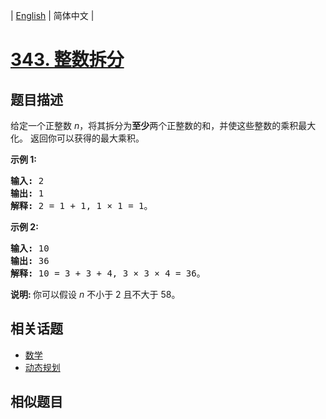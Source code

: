 
| [English](README_EN.md) | 简体中文 |

# [343. 整数拆分](https://leetcode-cn.com/problems/integer-break/)

## 题目描述

<p>给定一个正整数&nbsp;<em>n</em>，将其拆分为<strong>至少</strong>两个正整数的和，并使这些整数的乘积最大化。 返回你可以获得的最大乘积。</p>

<p><strong>示例 1:</strong></p>

<pre><strong>输入: </strong>2
<strong>输出: </strong>1
<strong>解释: </strong>2 = 1 + 1, 1 &times; 1 = 1。</pre>

<p><strong>示例&nbsp;2:</strong></p>

<pre><strong>输入: </strong>10
<strong>输出: </strong>36
<strong>解释: </strong>10 = 3 + 3 + 4, 3 &times;&nbsp;3 &times;&nbsp;4 = 36。</pre>

<p><strong>说明: </strong>你可以假设&nbsp;<em>n&nbsp;</em>不小于 2 且不大于 58。</p>


## 相关话题

- [数学](https://leetcode-cn.com/tag/math)
- [动态规划](https://leetcode-cn.com/tag/dynamic-programming)

## 相似题目


